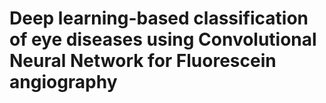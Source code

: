 # Deep learning-based classification of eye diseases using Convolutional Neural Network for Fluorescein angiography
